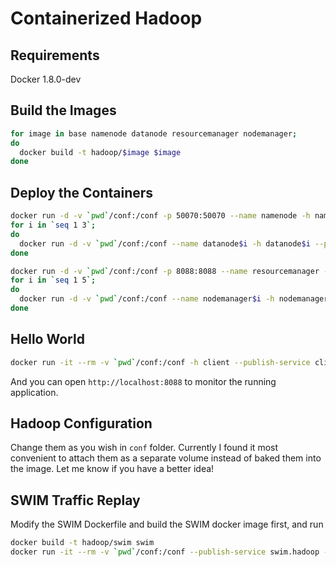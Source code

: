 Containerized Hadoop
===

Requirements
---
Docker 1.8.0-dev


Build the Images
---
```bash
for image in base namenode datanode resourcemanager nodemanager;
do
  docker build -t hadoop/$image $image
done
```

Deploy the Containers
---
```bash
docker run -d -v `pwd`/conf:/conf -p 50070:50070 --name namenode -h namenode --publish-service namenode.hadoop hadoop/namenode
for i in `seq 1 3`;
do
  docker run -d -v `pwd`/conf:/conf --name datanode$i -h datanode$i --publish-service datanode$i.hadoop hadoop/datanode
done

docker run -d -v `pwd`/conf:/conf -p 8088:8088 --name resourcemanager -h resourcemanager --publish-service resourcemanager.hadoop hadoop/resourcemanager
for i in `seq 1 5`;
do
  docker run -d -v `pwd`/conf:/conf --name nodemanager$i -h nodemanager$i --publish-service nodemanager$i.hadoop hadoop/nodemanager
done
```

Hello World
---
```bash
docker run -it --rm -v `pwd`/conf:/conf -h client --publish-service client.hadoop hadoop/base bash -c "/hadoop/bin/yarn jar /hadoop/share/hadoop/mapreduce/hadoop-mapreduce-examples-2.7.1.jar pi 16 10000000"
```
And you can open ``http://localhost:8088`` to monitor the running application.

Hadoop Configuration
---
Change them as you wish in ``conf`` folder. Currently I found it most convenient to attach them as a separate volume instead of baked them into the image. Let me know if you have a better idea!

SWIM Traffic Replay
---
Modify the SWIM Dockerfile and build the SWIM docker image first, and run
```bash
docker build -t hadoop/swim swim
docker run -it --rm -v `pwd`/conf:/conf --publish-service swim.hadoop --name swim -h swim hadoop/swim
```
